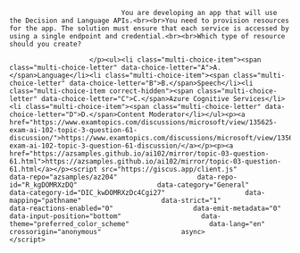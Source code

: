 <p class="card-text">
							
								You are developing an app that will use the Decision and Language APIs.<br><br>You need to provision resources for the app. The solution must ensure that each service is accessed by using a single endpoint and credential.<br><br>Which type of resource should you create?
							
						</p><ul><li class="multi-choice-item"><span class="multi-choice-letter" data-choice-letter="A">A.</span>Language</li><li class="multi-choice-item"><span class="multi-choice-letter" data-choice-letter="B">B.</span>Speech</li><li class="multi-choice-item correct-hidden"><span class="multi-choice-letter" data-choice-letter="C">C.</span>Azure Cognitive Services</li><li class="multi-choice-item"><span class="multi-choice-letter" data-choice-letter="D">D.</span>Content Moderator</li></ul><p><a href="https://www.examtopics.com/discussions/microsoft/view/135625-exam-ai-102-topic-3-question-61-discussion/">https://www.examtopics.com/discussions/microsoft/view/135625-exam-ai-102-topic-3-question-61-discussion/</a></p><p><a href="https://azsamples.github.io/ai102/mirror/topic-03-question-61.html">https://azsamples.github.io/ai102/mirror/topic-03-question-61.html</a></p><script src="https://giscus.app/client.js"                    data-repo="azsamples/az204"                    data-repo-id="R_kgDOMRXzDQ"                    data-category="General"                    data-category-id="DIC_kwDOMRXzDc4Cgi27"                    data-mapping="pathname"                    data-strict="1"                    data-reactions-enabled="0"                    data-emit-metadata="0"                    data-input-position="bottom"                    data-theme="preferred_color_scheme"                    data-lang="en"                    crossorigin="anonymous"                    async>                    </script>